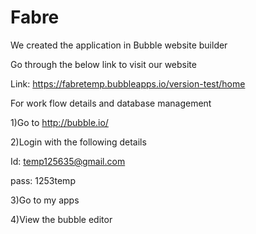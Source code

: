 # Fabre
We created the application in Bubble website builder

Go through the below link to visit our website

Link: https://fabretemp.bubbleapps.io/version-test/home

For work flow details and database management

1)Go to http://bubble.io/

2)Login with the following details 

Id: temp125635@gmail.com

pass: 1253temp

3)Go to my apps

4)View the bubble editor

